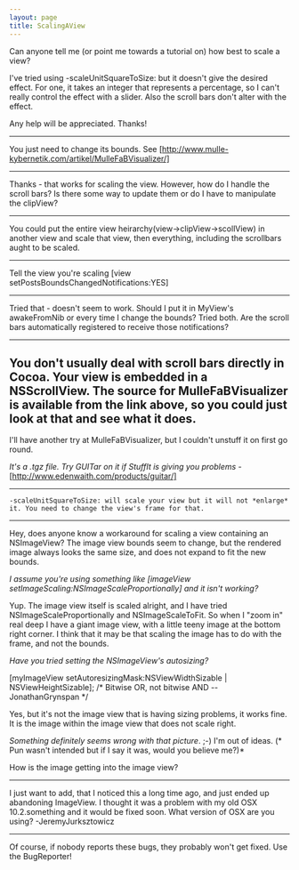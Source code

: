 ```yaml
---
layout: page
title: ScalingAView
---
```




Can anyone tell me (or point me towards a tutorial on) how best to scale a view?

I've tried using     -scaleUnitSquareToSize: but it doesn't give the desired effect.  For one, it takes an integer that represents a percentage, so I can't really control the effect with a slider.  Also the scroll bars don't alter with the effect.

Any help will be appreciated.  Thanks!

----

You just need to change its bounds. See [http://www.mulle-kybernetik.com/artikel/MulleFaBVisualizer/]

----

Thanks - that works for scaling the view.  However, how do I handle the scroll bars?  Is there some way to update them or do I have to manipulate the clipView?

----

You could put the entire view heirarchy(view->clipView->scollView) in another view and scale that view, then everything, including the scrollbars aught to be scaled.

----

Tell the view you're scaling     [view setPostsBoundsChangedNotifications:YES]

----

Tried that - doesn't seem to work.  Should I put it in MyView's awakeFromNib or every time I change the bounds?  Tried both.  Are the scroll bars automatically registered to receive those notifications?

----

You don't usually deal with scroll bars directly in Cocoa. Your view is embedded in a NSScrollView. The source for MulleFaBVisualizer is available from the link above, so you could just look at that and see what it does.
----
I'll have another try at MulleFaBVisualizer, but I couldn't unstuff it on first go round.

*It's a .tgz file. Try GUITar on it if StuffIt is giving you problems -* [http://www.edenwaith.com/products/guitar/]

----

    -scaleUnitSquareToSize: will scale your view but it will not *enlarge* it. You need to change the view's frame for that.

----

Hey, does anyone know a workaround for scaling a view containing an NSImageView? The image view bounds seem to change, but the rendered image always looks the same size, and does not expand to fit the new bounds.

*I assume you're using something like     [imageView setImageScaling:NSImageScaleProportionally] and it isn't working?*

Yup. The image view itself is scaled alright, and I have tried NSImageScaleProportionally and NSImageScaleToFit. So when I "zoom in" real deep I have a giant image view, with a little teeny image at the bottom right corner. I think that it may be that scaling the image has to do with the frame, and not the bounds.

*Have you tried setting the NSImageView's autosizing?* 

    
[myImageView setAutoresizingMask:NSViewWidthSizable | NSViewHeightSizable]; /* Bitwise OR, not bitwise AND -- JonathanGrynspan */


Yes, but it's not the image view that is having sizing problems, it works fine. It is the image within the image view that does not scale right.

*Something definitely seems wrong with that picture*. ;-) I'm out of ideas. (* Pun wasn't intended but if I say it was, would you believe me?)*

How is the image getting into the image view?

----
I just want to add, that I noticed this a long time ago, and just ended up abandoning ImageView. I thought it was a problem with my old OSX 10.2.something and it would be fixed soon. What version of OSX are you using? -JeremyJurksztowicz

----
Of course, if nobody reports these bugs, they probably won't get fixed. Use the BugReporter!

